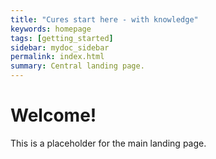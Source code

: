 ```yaml
---
title: "Cures start here - with knowledge"
keywords: homepage
tags: [getting_started]
sidebar: mydoc_sidebar
permalink: index.html
summary: Central landing page.
---
```


# Welcome!

This is a placeholder for the main landing page.
